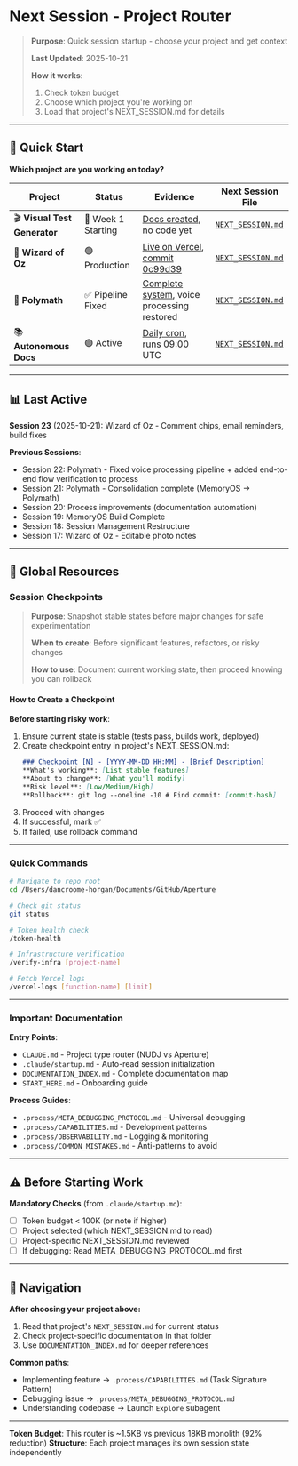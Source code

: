 # Next Session - Project Router

> **Purpose**: Quick session startup - choose your project and get context
>
> **Last Updated**: 2025-10-21
>
> **How it works**:
> 1. Check token budget
> 2. Choose which project you're working on
> 3. Load that project's NEXT_SESSION.md for details

---

## 🚦 Quick Start

**Which project are you working on today?**

| Project | Status | Evidence | Next Session File |
|---------|--------|----------|-------------------|
| 🎬 **Visual Test Generator** | 🚀 Week 1 Starting | [Docs created](projects/visual-test-generator/), no code yet | [`NEXT_SESSION.md`](projects/visual-test-generator/NEXT_SESSION.md) |
| 🧙 **Wizard of Oz** | 🟢 Production | [Live on Vercel](https://aperture-wizard-of-oz.vercel.app), [commit 0c99d39](https://github.com/jahooli14/aperture/commit/0c99d39) | [`NEXT_SESSION.md`](projects/wizard-of-oz/NEXT_SESSION.md) |
| 🎨 **Polymath** | ✅ Pipeline Fixed | [Complete system](projects/polymath/), voice processing restored | [`NEXT_SESSION.md`](projects/polymath/NEXT_SESSION.md) |
| 📚 **Autonomous Docs** | 🟢 Active | [Daily cron](https://github.com/jahooli14/aperture/blob/main/.github/workflows/autodoc.yml), runs 09:00 UTC | [`NEXT_SESSION.md`](scripts/autonomous-docs/NEXT_SESSION.md) |

---

## 📊 Last Active

**Session 23** (2025-10-21): Wizard of Oz - Comment chips, email reminders, build fixes

**Previous Sessions**:
- Session 22: Polymath - Fixed voice processing pipeline + added end-to-end flow verification to process
- Session 21: Polymath - Consolidation complete (MemoryOS → Polymath)
- Session 20: Process improvements (documentation automation)
- Session 19: MemoryOS Build Complete
- Session 18: Session Management Restructure
- Session 17: Wizard of Oz - Editable photo notes

---

## 🔑 Global Resources

### Session Checkpoints

> **Purpose**: Snapshot stable states before major changes for safe experimentation
>
> **When to create**: Before significant features, refactors, or risky changes
>
> **How to use**: Document current working state, then proceed knowing you can rollback

#### How to Create a Checkpoint

**Before starting risky work**:
1. Ensure current state is stable (tests pass, builds work, deployed)
2. Create checkpoint entry in project's NEXT_SESSION.md:
   ```markdown
   ### Checkpoint [N] - [YYYY-MM-DD HH:MM] - [Brief Description]
   **What's working**: [List stable features]
   **About to change**: [What you'll modify]
   **Risk level**: [Low/Medium/High]
   **Rollback**: git log --oneline -10 # Find commit: [commit-hash]
   ```
3. Proceed with changes
4. If successful, mark ✅
5. If failed, use rollback command

---

### Quick Commands

```bash
# Navigate to repo root
cd /Users/dancroome-horgan/Documents/GitHub/Aperture

# Check git status
git status

# Token health check
/token-health

# Infrastructure verification
/verify-infra [project-name]

# Fetch Vercel logs
/vercel-logs [function-name] [limit]
```

---

### Important Documentation

**Entry Points**:
- `CLAUDE.md` - Project type router (NUDJ vs Aperture)
- `.claude/startup.md` - Auto-read session initialization
- `DOCUMENTATION_INDEX.md` - Complete documentation map
- `START_HERE.md` - Onboarding guide

**Process Guides**:
- `.process/META_DEBUGGING_PROTOCOL.md` - Universal debugging
- `.process/CAPABILITIES.md` - Development patterns
- `.process/OBSERVABILITY.md` - Logging & monitoring
- `.process/COMMON_MISTAKES.md` - Anti-patterns to avoid

---

## ⚠️ Before Starting Work

**Mandatory Checks** (from `.claude/startup.md`):
- [ ] Token budget < 100K (or note if higher)
- [ ] Project selected (which NEXT_SESSION.md to read)
- [ ] Project-specific NEXT_SESSION.md reviewed
- [ ] If debugging: Read META_DEBUGGING_PROTOCOL.md first

---

## 🎯 Navigation

**After choosing your project above:**
1. Read that project's `NEXT_SESSION.md` for current status
2. Check project-specific documentation in that folder
3. Use `DOCUMENTATION_INDEX.md` for deeper references

**Common paths**:
- Implementing feature → `.process/CAPABILITIES.md` (Task Signature Pattern)
- Debugging issue → `.process/META_DEBUGGING_PROTOCOL.md`
- Understanding codebase → Launch `Explore` subagent

---

**Token Budget**: This router is ~1.5KB vs previous 18KB monolith (92% reduction)
**Structure**: Each project manages its own session state independently
